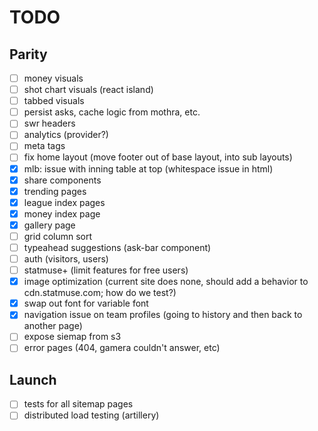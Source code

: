 # TODO

## Parity

- [ ] money visuals
- [ ] shot chart visuals (react island)
- [ ] tabbed visuals
- [ ] persist asks, cache logic from mothra, etc.
- [ ] swr headers
- [ ] analytics (provider?)
- [ ] meta tags
- [ ] fix home layout (move footer out of base layout, into sub layouts)
- [x] mlb: issue with inning table at top (whitespace issue in html)
- [x] share components
- [x] trending pages
- [x] league index pages
- [x] money index page
- [x] gallery page
- [ ] grid column sort
- [ ] typeahead suggestions (ask-bar component)
- [ ] auth (visitors, users)
- [ ] statmuse+ (limit features for free users)
- [x] image optimization (current site does none, should add a behavior to cdn.statmuse.com; how do we test?)
- [x] swap out font for variable font
- [x] navigation issue on team profiles (going to history and then back to another page)
- [ ] expose siemap from s3
- [ ] error pages (404, gamera couldn't answer, etc)

## Launch

- [ ] tests for all sitemap pages
- [ ] distributed load testing (artillery)
